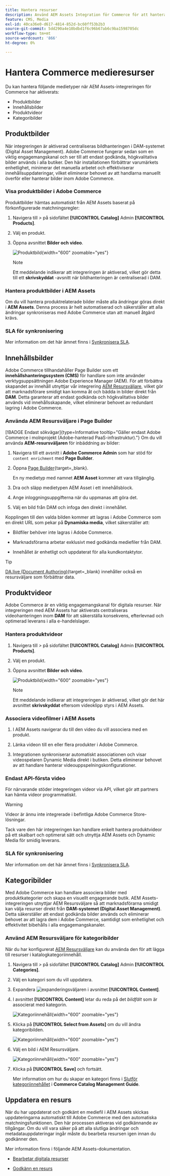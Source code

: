 ```yaml
---
title: Hantera resurser
description: Använd AEM Assets Integration för Commerce för att hantera mediematerial för butiken.
feature: CMS, Media
exl-id: 40ca36e0-d617-4814-852d-bc60ff53b2b3
source-git-commit: 5dd290a4e10bdbd1f6c96b67ab6c9ba1598705dc
workflow-type: tm+mt
source-wordcount: '866'
ht-degree: 0%

---
```


# Hantera Commerce medieresurser

<!--In ACAP-844, this topic was linked to from the Commerce Admin products images and videos when the Assets integration is enabled. If the URL to the topic changes, be sure to add a redirect.-->

Du kan hantera följande medietyper när AEM Assets-integreringen för Commerce har aktiverats:

* Produktbilder
* Innehållsbilder
* Produktvideor
* Kategoribilder

## Produktbilder

När integreringen är aktiverad centraliseras bildhanteringen i DAM-systemet (Digital Asset Management). Adobe Commerce fungerar sedan som en viktig engagemangskanal och ser till att endast godkända, högkvalitativa bilder används i alla butiker. Den här installationen förbättrar varumärkets enhetlighet, minimerar det manuella arbetet och effektiviserar innehållsuppdateringar, vilket eliminerar behovet av att handlarna manuellt överför eller hanterar bilder inom Adobe Commerce.

### Visa produktbilder i Adobe Commerce

Produktbilder hämtas automatiskt från AEM Assets baserat på förkonfigurerade matchningsregler:

1. Navigera till _>_ på sidofältet **[!UICONTROL Catalog]** Admin **[!UICONTROL Products]**.

1. Välj en produkt.

1. Öppna avsnittet **Bilder och video**.

   ![Produktbild](assets/product-image.png){width="600" zoomable="yes"}

   >[!NOTE]
   >
   > Ett meddelande indikerar att integreringen är aktiverad, vilket gör detta till ett **skrivskyddat** -avsnitt när bildhanteringen är centraliserad i DAM.

### Hantera produktbilder i AEM Assets

Om du vill hantera produktrelaterade bilder måste alla ändringar göras direkt i **AEM Assets**. Denna process är helt automatiserad och säkerställer att alla ändringar synkroniseras med Adobe Commerce utan att manuell åtgärd krävs.

### SLA för synkronisering

Mer information om det här ämnet finns i [Synkronisera SLA](get-started/setup-synchronization.md#synchronization-sla).

## Innehållsbilder

Adobe Commerce tillhandahåller Page Builder som ett **innehållshanteringssystem (CMS)** för handlare som inte använder verktygsuppsättningen Adobe Experience Manager (AEM). För att förbättra skapandet av innehåll utnyttjar vår integrering [AEM Resursväljare](synchronize/asset-selector-integration.md), vilket gör att marknadsförare smidigt kan komma åt och bädda in bilder direkt från **DAM**. Detta garanterar att endast godkända och högkvalitativa bilder används vid innehållsskapande, vilket eliminerar behovet av redundant lagring i Adobe Commerce.

### Använda AEM Resursväljare i Page Builder

[!BADGE Endast sökvägar]{type=Informative tooltip="Gäller endast Adobe Commerce i molnprojekt (Adobe-hanterad PaaS-infrastruktur)."} Om du vill använda **AEM-resursväljaren** för inbäddning av bilder:

1. Navigera till ett avsnitt i **Adobe Commerce Admin** som har stöd för `content enrichment` med **Page Builder**.

1. Öppna [Page Builder](https://developer.adobe.com/commerce/frontend-core/page-builder/){target=_blank}.

   En ny medietyp med namnet **AEM Asset** kommer att vara tillgänglig.

1. Dra och släpp medietypen AEM Asset i ett innehållsblock.

1. Ange inloggningsuppgifterna när du uppmanas att göra det.

1. Välj en bild från DAM och infoga den direkt i innehållet.

Kopplingen till den valda bilden kommer att lagras i Adobe Commerce som en direkt URL som pekar på **Dynamiska media**, vilket säkerställer att:

* Bildfiler behöver inte lagras i Adobe Commerce.

* Marknadsförarna arbetar exklusivt med godkända mediefiler från DAM.

* Innehållet är enhetligt och uppdaterat för alla kundkontaktytor.

>[!TIP]
>
> [DA.live (Document Authoring)](https://experienceleague.adobe.com/developer/commerce/storefront/merchants/storefront-builder/#dalive-document-authoring){target=_blank} innehåller också en resursväljare som förbättrar data.

## Produktvideor

Adobe Commerce är en viktig engagemangskanal för digitala resurser. När integreringen med AEM Assets har aktiverats centraliseras videohanteringen inom **DAM** för att säkerställa konsekvens, efterlevnad och optimerad leverans i alla e-handelslager.

### Hantera produktvideor

1. Navigera till _>_ på sidofältet **[!UICONTROL Catalog]** Admin **[!UICONTROL Products]**.

1. Välj en produkt.

1. Öppna avsnittet **Bilder och video**.

   ![Produktbild](assets/product-image.png){width="600" zoomable="yes"}

   >[!NOTE]
   >
   > Ett meddelande indikerar att integreringen är aktiverad, vilket gör det här avsnittet **skrivskyddat** eftersom videoklipp styrs i AEM Assets.

### Associera videofilmer i AEM Assets

1. I AEM Assets navigerar du till den video du vill associera med en produkt.

1. Länka videon till en eller flera produkter i Adobe Commerce.

1. Integrationen synkroniserar automatiskt associationen och visar videospelaren Dynamic Media direkt i butiken. Detta eliminerar behovet av att handlare hanterar videouppspelningskonfigurationer.

### Endast API-första video

För närvarande stöder integreringen videor via API, vilket gör att partners kan hämta videor programmatiskt.

>[!WARNING]
>
> Videor är ännu inte integrerade i befintliga Adobe Commerce Store-lösningar.

Tack vare den här integreringen kan handlare enkelt hantera produktvideor på ett skalbart och optimerat sätt och utnyttja AEM Assets och Dynamic Media för smidig leverans.

### SLA för synkronisering

Mer information om det här ämnet finns i [Synkronisera SLA](get-started/setup-synchronization.md#synchronization-sla).

## Kategoribilder

Med Adobe Commerce kan handlare associera bilder med produktkategorier och skapa en visuellt engagerande butik. AEM Assets-integreringen utnyttjar AEM Resursväljare så att marknadsförarna smidigt kan välja resurser direkt från **DAM-systemet (Digital Asset Management)**. Detta säkerställer att endast godkända bilder används och eliminerar behovet av att lagra dem i Adobe Commerce, samtidigt som enhetlighet och effektivitet bibehålls i alla engagemangskanaler.

### Använd AEM Resursväljare för kategoribilder

När du har konfigurerat [AEM Resursväljare](synchronize/asset-selector-integration.md) kan du använda den för att lägga till resurser i katalogkategoriinnehåll.

1. Navigera till _>_ på sidofältet **[!UICONTROL Catalog]** Admin **[!UICONTROL Categories]**.

1. Välj en kategori som du vill uppdatera.

1. Expandera ![expanderingsväljaren](../assets/icon-display-expand.png) i avsnittet **[!UICONTROL Content]**.

1. I avsnittet **[!UICONTROL Content]** letar du reda på det *bildfält* som är associerat med kategorin.

   ![Kategoriinnehåll](assets/category-asset.png){width="600" zoomable="yes"}

1. Klicka på **[!UICONTROL Select from Assets]** om du vill ändra kategoribilden.

   ![Kategoriinnehåll](assets/asset-view.png){width="600" zoomable="yes"}

1. Välj en bild i AEM Resursväljare.

   ![Kategoriinnehåll](assets/select-image.png){width="600" zoomable="yes"}

1. Klicka på **[!UICONTROL Save]** och fortsätt.

   Mer information om hur du skapar en kategori finns i [Slutför kategoriinnehållet](https://experienceleague.adobe.com/en/docs/commerce-admin/catalog/categories/create/category-create#step-3-complete-the-category-content) i **Commerce Catalog Management Guide**.

## Uppdatera en resurs

När du har uppdaterat och godkänt en mediefil i AEM Assets skickas uppdateringarna automatiskt till Adobe Commerce med den automatiska matchningsfunktionen. Den här processen aktiveras vid godkännande av tillgångar. Om du vill vara säker på att alla slutliga ändringar och metadatauppdateringar ingår måste du bearbeta resursen igen innan du godkänner den.

Mer information finns i följande AEM Assets-dokumentation.

* [Bearbetar digitala resurser](https://experienceleague.adobe.com/en/docs/experience-manager-cloud-service/content/assets/manage/reprocessing)

* [Godkänn en resurs](https://experienceleague.adobe.com/en/docs/experience-manager-cloud-service/content/assets/dynamicmedia/dynamic-media-open-apis/approve-assets)
